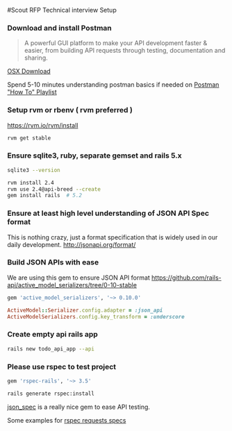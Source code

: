 

#Scout RFP Technical interview Setup

### Download and install Postman
  > A powerful GUI platform to make your API development faster & easier, from building API requests through testing, documentation and sharing.

[OSX Download](https://app.getpostman.com/app/download/osx64)

Spend 5-10 minutes understanding postman basics if needed on [Postman "How To" Playlist](https://www.youtube.com/playlist?list=PLM-7VG-sgbtCJYpjQfmLCcJZ6Yd74oytQ)


### Setup rvm or rbenv ( rvm preferred )
https://rvm.io/rvm/install
```sh
rvm get stable
```

### Ensure sqlite3, ruby, separate gemset and rails 5.x
```sh
sqlite3 --version

rvm install 2.4
rvm use 2.4@api-breed --create
gem install rails  # 5.2
```
### Ensure at least high level understanding of JSON API Spec format
This is nothing crazy, just a format specification that is widely used in our daily development.
http://jsonapi.org/format/


### Build JSON APIs with ease
We are using this gem to ensure JSON API format
https://github.com/rails-api/active_model_serializers/tree/0-10-stable

```ruby
gem 'active_model_serializers', '~> 0.10.0'
```

```ruby
ActiveModel::Serializer.config.adapter = :json_api
ActiveModelSerializers.config.key_transform = :underscore
```


### Create empty api rails app
```sh
rails new todo_api_app --api
```

### Please use rspec to test project
```ruby
gem 'rspec-rails', '~> 3.5'
```
```sh
rails generate rspec:install
```
[json_spec](https://github.com/collectiveidea/json_spec) is a really nice gem to ease API testing.

Some examples for [rspec requests specs](https://relishapp.com/rspec/rspec-rails/docs/request-specs/request-spec)
